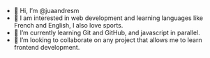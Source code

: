 - 👋 Hi, I’m @juaandresm
- 👀 I am interested in web development and learning languages like French and English, I also love sports.
- 🌱 I’m currently learning Git and GitHub, and javascript in parallel.
- 💞️ I’m looking to collaborate on any project that allows me to learn frontend development.


<!---
juaandresm/juaandresm is a ✨ special ✨ repository because its `README.md` (this file) appears on your GitHub profile.
You can click the Preview link to take a look at your changes.
--->
